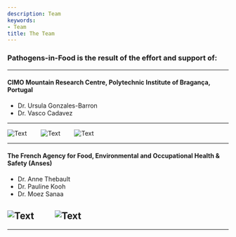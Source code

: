 ```yaml
---
description: Team
keywords:
- Team
title: The Team
--- 
```


### Pathogens-in-Food is the result of the effort and support of:

--- 
#### CIMO Mountain Research Centre, Polytechnic Institute of Bragança, Portugal

- Dr. Ursula Gonzales-Barron
- Dr. Vasco Cadavez

----

![Text](https://fsqa.esa.ipb.pt/img/team/FSQA.png "FSQA LOGO" )&ensp;&ensp;&ensp;&ensp;
![Text](https://fsqa.esa.ipb.pt/img/team/CIMO.png "CIMO LOGO" )&ensp;&ensp;&ensp;&ensp;
![Text](https://fsqa.esa.ipb.pt/img/team/IPB.png "IPB LOGO" )

----


#### The French Agency for Food, Environmental and Occupational Health & Safety (Anses)

- Dr. Anne Thebault
- Dr. Pauline Kooh
- Dr. Moez Sanaa

![Text](https://fsqa.esa.ipb.pt/img/team/ANSES.jpg "ANSES LOGO" )&ensp;&ensp;&ensp;&ensp;
![Text](https://fsqa.esa.ipb.pt/img/team/PathogensInFoods.png "PATHOGENSINFOODS LOGO" )
---


---